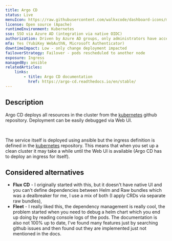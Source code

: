 ```yaml
---
title: Argo CD
status: Live
menuIcon: https://raw.githubusercontent.com/walkxcode/dashboard-icons/main/png/argocd.png
license: Open source (Apache)
runtimeEnvironment: Kubernetes
sso: SSO via Azure AD (integration via native OIDC)
authorization: Driven by Azure AD groups, only administrators have access
mfa: Yes (YubiKey WebAuthN, Microsoft Authenticator)
downtimeImpact: Low - only change deployment impacted
failoverStrategy: Failover - pods rescheduled to another node
exposure: Ingress
managedBy: ansible
relatedArticles:
    links:
        - title: Argo CD documentation
          href: https://argo-cd.readthedocs.io/en/stable/
---
```


## Description

Argo CD deploys all resources in the cluster from the [kubernetes](https://github.com/homecentr/kubernetes) github repository. Deployment can be easily debugged via Web UI.

<br>

The service itself is deployed using ansible but the ingress definition is defined in the [kubernetes](https://github.com/homecentr/kubernetes) repository. This means that when you set up a clean cluster it may take a while until the Web UI is available (Argo CD has to deploy an ingress for itself).

## Considered alternatives
- **Flux CD** - I originally started with this, but it doesn't have native UI and you can't define dependencies between Helm and Raw bundles which was a dealbreaker for me, I use a mix of both (I apply CRDs via separate raw bundles),
- **Fleet** - I really liked this, the dependency management is really cool, the problem started when you need to debug a helm chart which you end up doing by reading console logs of the pods. The documentation is also not 100% up to date, I've found many features just by searching github issues and then found out they are implemented just not mentioned in the docs.